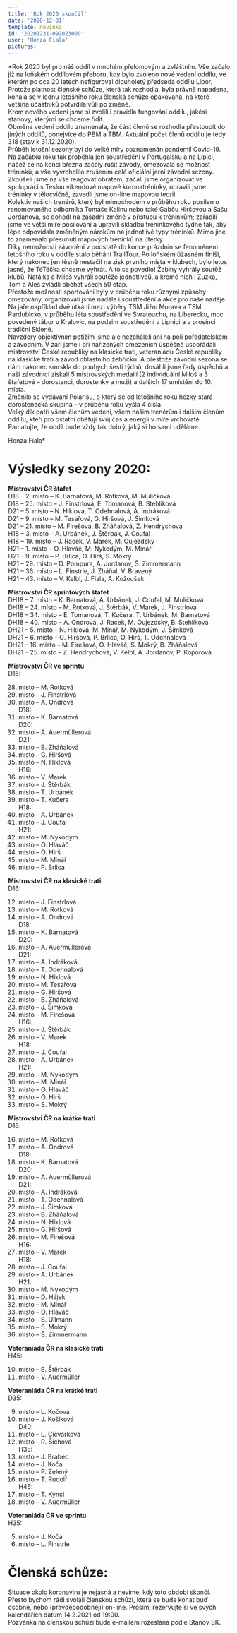 ```yaml
---
title: 'Rok 2020 skončil'
date: '2020-12-31'
template: novinka
id: '20201231-092023000'
user: 'Honza Fiala'
pictures:
---
```

*Rok 2020 byl pro náš oddíl v mnohém přelomovým a zvláštním. Vše začalo již na loňském oddílovém přeboru, kdy bylo zvoleno nové vedení oddílu, ve kterém po cca 20 letech nefiguroval dlouholetý předseda oddílu Libor. Protože platnost členské schůze, která tak rozhodla, byla právně napadena, konala se v lednu letošního roku členská schůze opakovaná, na které většina účastníků potvrdila vůli po změně.  
Krom nového vedení jsme si zvolili i pravidla fungování oddílu, jakési stanovy, kterými se chceme řídit.  
Obměna vedení oddílu znamenala, že část členů se rozhodla přestoupit do jiných oddílů, ponejvíce do PBM a TBM. Aktuální počet členů oddílu je tedy 318 (stav k 31.12.2020).  
Průběh letošní sezony byl do velké míry poznamenán pandemií Covid-19. Na začátku roku tak proběhla jen soustředění v Portugalsku a na Lipici, načež se na konci března začaly rušit závody, omezovala se možnost tréninků, a vše vyvrcholilo zrušením celé oficiální jarní závodní sezony.  
Zkoušeli jsme na vše reagovat obratem; začali jsme organizovat ve spolupráci s Teslou víkendové mapové koronatréninky, upravili jsme tréninky v tělocvičně, zavedli jsme on-line mapovou teorii.  
Kolektiv našich trenérů, který byl mimochodem v průběhu roku posílen o renomovaného odborníka Tomáše Kalinu nebo také Gabču Hiršovou a Sašu Jordanova, se dohodl na zásadní změně v přístupu k tréninkům; zařadili jsme ve větší míře posilování a upravili skladbu tréninkového týdne tak, aby lépe odpovídala změněným nárokům na jednotlivé typy tréninků. Mimo jiné to znamenalo přesunutí mapových tréninků na úterky.  
Díky nemožnosti závodění v podstatě do konce prázdnin se fenoménem letošního roku v oddíle stalo běhání TrailTour. Po loňském úžasném finiši, který nakonec jen těsně nestačil na zisk prvního místa v klubech, bylo letos jasné, že TéTéčka chceme vyhrát. A to se povedlo! Žabiny vyhrály soutěž klubů, Natálka a Miloš vyhráli soutěže jednotlivců, a kromě nich i Zuzka, Tom a Aleš zvládli oběhat všech 50 etap.  
Přestože možnosti sportování byly v průběhu roku různými způsoby omezovány, organizovali jsme nadále i soustředění a akce pro naše naděje. Na jaře například dvě utkání mezi výběry TSM Jižní Morava a TSM Pardubicko, v průběhu léta soustředění ve Svratouchu, na Liberecku, moc povedený tábor u Kralovic, na podzim soustředění v Lipnici a v prosinci tradiční Sklené.  
Navzdory objektivním potížím jsme ale nezaháleli ani na poli pořadatelském a závodním. V září jsme i při nařízených omezeních úspěšně uspořádali mistrovství České republiky na klasické trati, veteraniádu České republiky na klasické trati a závod oblastního žebříčku. A přestože závodní sezona se nám nakonec smrskla do pouhých šesti týdnů, dosáhli jsme řady úspěchů a naši závodníci získali 5 mistrovských medailí (2 individuální Miloš a 3 štafetové – dorostenci, dorostenky a muži) a dalších 17 umístění do 10. místa.  
Změnilo se vydávání Polarisu, o který se od letošního roku hezky stará dorostenecká skupina – v průběhu roku vyšla 4 čísla.  
Velký dík patří všem členům vedení, všem našim trenérům i dalším členům oddílu, kteří pro ostatní obětují svůj čas a energii v míře vrchovaté. Pamatujte, že oddíl bude vždy tak dobrý, jaký si ho sami uděláme.

Honza Fiala*

# Výsledky sezony 2020:

**Mistrovství ČR štafet**  
D18 – 2. místo – K. Barnatová, M. Rotková, M. Mulíčková  
D18 – 25. místo – J. Finstrlová, E. Tomanová, B. Stehlíková  
D21 – 5. místo – N. Hiklová, T. Odehnalová, A. Indráková  
D21 – 9. místo – M. Tesařová, G. Hiršová, J. Šimková  
D21 – 21. místo – M. Firešová, B. Zháňalová, Z. Hendrychová  
H18 – 3. místo – A. Urbánek, J. Štěrbák, J. Coufal  
H18 – 19. místo – J. Racek, V. Marek, M. Oujezdský  
H21 – 1. místo – O. Hlaváč, M. Nykodým, M. Minář  
H21 – 9. místo – P. Brlica, O. Hirš, S. Mokrý  
H21 – 29. místo – D. Pompura, A. Jordanov, Š. Zimmermann  
H21 – 36. místo – L. Finstrle, J. Zháňal, V. Bravený  
H21 – 43. místo – V. Kelbl, J. Fiala, A. Kožoušek

**Mistrovství ČR sprintových štafet**  
DH18 – 7. místo – K. Barnatová, A. Urbánek, J. Coufal, M. Mulíčková  
DH18 – 24. místo – M. Rotková, J. Štěrbák, V. Marek, J. Finstrlová  
DH18 – 34. místo – E. Tomanová, T. Kučera, T. Urbánek, M. Barnatová  
DH18 – 40. místo – A. Ondrová, J. Racek, M. Oujezdský, B. Stehlíková  
DH21 – 5. místo – N. Hiklová, M. Minář, M. Nykodým, J. Šimková  
DH21 – 6. místo – G. Hiršová, P. Brlica, O. Hirš, T. Odehnalová  
DH21 – 16. místo – M. Firešová, O. Hlaváč, S. Mokrý, B. Zháňalová  
DH21 – 25. místo – Z. Hendrychová, V. Kelbl, A. Jordanov, P. Koporová

**Mistrovství ČR ve sprintu**  
D16:

28.  místo – M. Rotková
29.  místo – J. Finstrlová
30.  místo – A. Ondrová  
    D18:
31.  místo – K. Barnatová  
    D20:
32.  místo – A. Auermüllerová  
    D21:
33.  místo – B. Zháňalová
34.  místo – G. Hiršová
35.  místo – N. Hiklová  
    H16:
36.  místo – V. Marek
37.  místo – J. Štěrbák
38.  místo – T. Urbánek
39.  místo – T. Kučera  
    H18:
40.  místo – A. Urbánek
41.  místo – J. Coufal  
    H21:
42.  místo – M. Nykodým
43.  místo – O. Hlaváč
44.  místo – O. Hirš
45.  místo – M. Minář
46.  místo – P. Brlica

**Mistrovství ČR na klasické trati**  
D16:

12.  místo – J. Finstrlová
13.  místo – M. Rotková
14.  místo – A. Ondrová  
    D18:
15.  místo – K. Barnatová  
    D20:
16.  místo – A. Auermüllerová  
    D21:
17.  místo – A. Indráková
18.  místo – T. Odehnalová
19.  místo – N. Hiklová
20.  místo – M. Tesařová
21.  místo – G. Hiršová
22.  místo – B. Zháňalová
23.  místo – J. Šimková
24.  místo – M. Firešová  
    H16:
25.  místo – J. Štěrbák
26.  místo – V. Marek  
    H18:
27.  místo – J. Coufal
28.  místo – A. Urbánek  
    H21:
29.  místo – M. Nykodým
30.  místo – M. Minář
31.  místo – O. Hlaváč
32.  místo – O. Hirš
33.  místo – S. Mokrý

**Mistrovství ČR na krátké trati**  
D16:

16.  místo – M. Rotková
17.  místo – A. Ondrová  
    D18:
18.  místo – K. Barnatová  
    D20:
19.  místo – A. Auermüllerová  
    D21:
20.  místo – A. Indráková
21.  místo – T. Odehnalová
22.  místo – J. Šimková
23.  místo – B. Zháňalová
24.  místo – N. Hiklová
25.  místo – G. Hiršová
26.  místo – M. Firešová  
    H16:
27.  místo – V. Marek  
    H18:
28.  místo – J. Coufal
29.  místo – A. Urbánek  
    H21:
30.  místo – M. Nykodým
31.  místo – D. Hájek
32.  místo – M. Minář
33.  místo – O. Hlaváč
34.  místo – S. Ullmann
35.  místo – S. Mokrý
36.  místo – Š. Zimmermann

**Veteraniáda ČR na klasické trati**  
H45:

10.  místo – E. Štěrbák
11.  místo – V. Auermüller

**Veteraniáda ČR na krátké trati**  
D35:

9.  místo – L. Kočová
10.  místo – J. Košíková  
    D40:
11.  místo – L. Cicvárková
12.  místo – R. Šichová  
    H35:
13.  místo – J. Brabec
14.  místo – J. Koča
15.  místo – P. Zelený
16.  místo – T. Rudolf  
    H45:
17.  místo – T. Kyncl
18.  místo – V. Auermüller

**Veteraniáda ČR ve sprintu**  
H35:

5.  místo – J. Koča
6.  místo – L. Finstrle

# Členská schůze:

Situace okolo koronaviru je nejasná a nevíme, kdy toto období skončí. Přesto bychom rádi svolali členskou schůzi, která se bude konat buď osobně, nebo (pravděpodobněji) on-line. Prosím, rezervujte si ve svých kalendářích datum 14.2.2021 od 19:00.  
Pozvánka na členskou schůzi bude e-mailem rozeslána podle Stanov SK.
